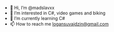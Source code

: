 - 👋 Hi, I’m @madslavxx
- 👀 I’m interested in C#, video games and biking
- 🌱 I’m currently learning C#
- 📫 How to reach me logansuvajdzin@gmail.com

<!---
madslavxx/madslavxx is a ✨ special ✨ repository because its `README.md` (this file) appears on your GitHub profile.
You can click the Preview link to take a look at your changes.
--->
